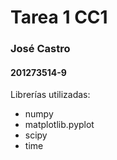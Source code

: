 # Tarea 1 CC1
### José Castro
#### 201273514-9

Librerías utilizadas:
- numpy
- matplotlib.pyplot
- scipy
- time
